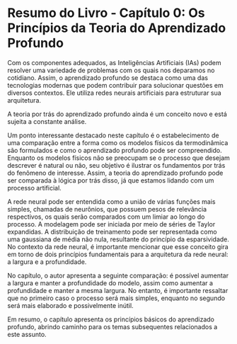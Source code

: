 # Resumo do Livro - Capítulo 0: Os Princípios da Teoria do Aprendizado Profundo

Com os componentes adequados, as Inteligências Artificiais (IAs) podem resolver uma variedade de problemas com os quais nos deparamos no cotidiano. Assim, o aprendizado profundo se destaca como uma das tecnologias modernas que podem contribuir para solucionar questões em diversos contextos. Ele utiliza redes neurais artificiais para estruturar sua arquitetura.

A teoria por trás do aprendizado profundo ainda é um conceito novo e está sujeita a constante análise.

Um ponto interessante destacado neste capítulo é o estabelecimento de uma comparação entre a forma como os modelos físicos da termodinâmica são formulados e como o aprendizado profundo pode ser compreendido. Enquanto os modelos físicos não se preocupam se o processo que desejam descrever é natural ou não, seu objetivo é ilustrar os fundamentos por trás do fenômeno de interesse. Assim, a teoria do aprendizado profundo pode ser comparada à lógica por trás disso, já que estamos lidando com um processo artificial.

A rede neural pode ser entendida como a união de várias funções mais simples, chamadas de neurônios, que possuem pesos de relevância respectivos, os quais serão comparados com um limiar ao longo do processo. A modelagem pode ser iniciada por meio de séries de Taylor expandidas. A distribuição de treinamento pode ser representada como uma gaussiana de média não nula, resultante do princípio da esparsividade. No contexto da rede neural, é importante mencionar que esse conceito gira em torno de dois princípios fundamentais para a arquitetura da rede neural: a largura e a profundidade.

No capítulo, o autor apresenta a seguinte comparação: é possível aumentar a largura e manter a profundidade do modelo, assim como aumentar a profundidade e manter a mesma largura. No entanto, é importante ressaltar que no primeiro caso o processo será mais simples, enquanto no segundo será mais elaborado e possivelmente inútil.

Em resumo, o capítulo apresenta os princípios básicos do aprendizado profundo, abrindo caminho para os temas subsequentes relacionados a este assunto.
